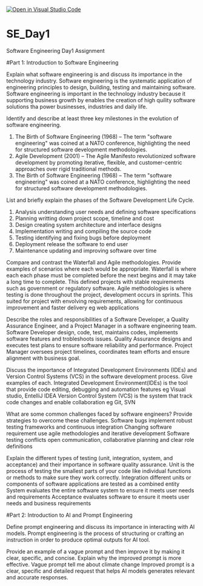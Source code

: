[![Open in Visual Studio Code](https://classroom.github.com/assets/open-in-vscode-2e0aaae1b6195c2367325f4f02e2d04e9abb55f0b24a779b69b11b9e10269abc.svg)](https://classroom.github.com/online_ide?assignment_repo_id=18368522&assignment_repo_type=AssignmentRepo)
# SE_Day1
Software Engineering Day1 Assignment

#Part 1: Introduction to Software Engineering

Explain what software engineering is and discuss its importance in the technology industry.
Software engineering is the systematic application of engineering principles to design, building, testing and maintaining software. 
Software engineering is important in the technology industry because it supporting business growth by enables the creation of high quility software solutions tha power businesses, industries and daily life.

Identify and describe at least three key milestones in the evolution of software engineering.
1. The Birth of Software Engineering (1968) – The term "software engineering" was coined at a NATO conference, highlighting the need for structured software development methodologies.
2. Agile Development (2001) – The Agile Manifesto revolutionized software development by promoting iterative, flexible, and customer-centric approaches over rigid traditional methods.
3. The Birth of Software Engineering (1968) – The term "software engineering" was coined at a NATO conference, highlighting the need for structured software development methodologies.

List and briefly explain the phases of the Software Development Life Cycle.
1. Analysis understanding user needs and defining software specifications
2. Planning writting down project scope, timeline and cost
3. Design creating system architecture and interface designs
4. Implementation writing and compiling the source code
5. Testing identifying and fixing bugs before deployment
6. Deployment release the software to end user
7. Maintenance updating and improving software over time

Compare and contrast the Waterfall and Agile methodologies. Provide examples of scenarios where each would be appropriate.
Waterfall is where each each phase must be completed before the next begins and it may take a long time to complete. This defined projects with stable requirements such as government or regulatory software.
Agile methodologies is where testing is done throughout the project, development occurs in sprints. This suited for project with envolving requirements, allowing for continuous improvement and faster delivery eg web applications

Describe the roles and responsibilities of a Software Developer, a Quality Assurance Engineer, and a Project Manager in a software engineering team.
Software Developer design, code, test, maintains codes, implements software features and trobleshoots issues.
Quality Assurance designs and executes test plans to ensure software reliability and performance.
Project Manager oversees project timelines, coordinates team efforts and ensure alignment with business goal. 

Discuss the importance of Integrated Development Environments (IDEs) and Version Control Systems (VCS) in the software development process. Give examples of each.
Integrated Development Environment(IDEs) is the tool that provide code editing, debugging and automation features eg Visual studio, EntelliJ IDEA
Version Control System (VCS) is the system that track code changes and enable collaboration eg Git, SVN

What are some common challenges faced by software engineers? Provide strategies to overcome these challenges.
Software bugs implement robust testing frameworks and continuous integration
Changing software requirement use agile methodologies and iterative development
Software testing conflicts open communication, collaborative planning and clear role definitions 

Explain the different types of testing (unit, integration, system, and acceptance) and their importance in software quality assurance.
Unit is the process of testing the smallest parts of your code like individual functions or methods to make sure they work correctly.
Integration different units or components of software applications are tested as a combined entity
System evaluates the entire software system to ensure it meets user needs and requirements
Acceptance evaluates software to ensure it meets user needs and business requirements

#Part 2: Introduction to AI and Prompt Engineering


Define prompt engineering and discuss its importance in interacting with AI models.
Prompt engineering is the process of structuring or crafting an instruction in order to produce optimal outputs for AI tool.

Provide an example of a vague prompt and then improve it by making it clear, specific, and concise. Explain why the improved prompt is more effective.
Vague prompt tell me about climate change
Improved prompt is a clear, specific and detailed request that helps AI models generates relevant and accurate responses.
